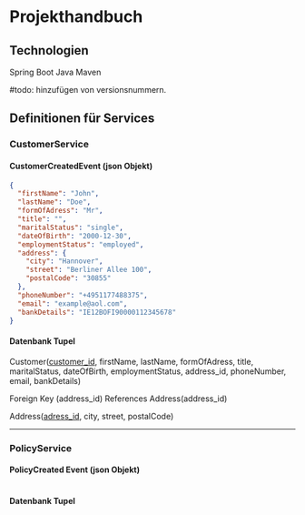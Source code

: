 # Projekthandbuch

## Technologien
Spring Boot
Java
Maven

#todo: hinzufügen von versionsnummern.

## Definitionen für Services

### CustomerService

#### CustomerCreatedEvent (json Objekt)
```json
{
  "firstName": "John",
  "lastName": "Doe",
  "formOfAdress": "Mr",
  "title": "",
  "maritalStatus": "single",
  "dateOfBirth": "2000-12-30",
  "employmentStatus": "employed",
  "address": {
    "city": "Hannover",
    "street": "Berliner Allee 100",
    "postalCode": "30855"
  },
  "phoneNumber": "+4951177488375",
  "email": "example@aol.com",
  "bankDetails": "IE12BOFI90000112345678"
}
```
#### Datenbank Tupel
Customer(<u>customer_id</u>, firstName, lastName, formOfAdress, title, maritalStatus, dateOfBirth, employmentStatus, address_id, phoneNumber, email, bankDetails)

Foreign Key (address_id) References Address(address_id)

Address(<u>adress_id</u>, city, street, postalCode)
___
### PolicyService

#### PolicyCreated Event (json Objekt)
```json
```
#### Datenbank Tupel